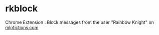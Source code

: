 # rkblock
Chrome Extension : Block messages from the user "Rainbow Knight" on [mlpfictions.com](https://mlpfictions.com/)
